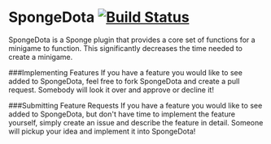 # SpongeDota [![Build Status](https://travis-ci.org/liachmodded/SpongeDota.svg?branch=master)](https://travis-ci.org/liachmodded/SpongeDota)

SpongeDota is a Sponge plugin that provides a core set of functions for a minigame to function. This significantly decreases the time needed to create a minigame.

###Implementing Features
If you have a feature you would like to see added to SpongeDota, feel free to fork SpongeDota and create a pull request. Somebody will look it over and approve or decline it!

###Submitting Feature Requests
If you have a feature you would like to see added to SpongeDota, but don't have time to implement the feature yourself, simply create an issue and describe the feature in detail. Someone will pickup your idea and implement it into SpongeDota!

